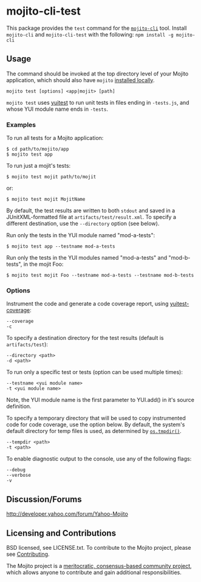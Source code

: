mojito-cli-test
===============

This package provides the `test` command for the [`mojito-cli`](https://github.com/yahoo/mojito-cli) tool.
Install `mojito-cli` and `mojito-cli-test` with the following: `npm install -g mojito-cli`

Usage
-----

The command should be invoked at the top directory level of your Mojito application, which should also have
`mojito` [installed locally](https://github.com/yahoo/mojito-cli/wiki/NpmInstallation).

    mojito test [options] <app|mojit> [path]

`mojito test` uses [yuitest](https://github.com/yui/yuitest) to run unit tests in files ending in `-tests.js`, and whose YUI module name ends in `-tests`.

### Examples

To run all tests for a Mojito application:

    $ cd path/to/mojito/app
    $ mojito test app

To run just a mojit's tests:

    $ mojito test mojit path/to/mojit

or:

    $ mojito test mojit MojitName

By default, the test results are written to both `stdout` and saved in a JUnitXML-formatted file at
`artifacts/test/result.xml`. To specify a different destination, use the `--directory` option (see below).

Run only the tests in the YUI module named "mod-a-tests":

    $ mojito test app --testname mod-a-tests

Run only the tests in the YUI modules named "mod-a-tests" and "mod-b-tests", in the mojit Foo:

    $ mojito test mojit Foo --testname mod-a-tests --testname mod-b-tests

### Options

Instrument the code and generate a code coverage report, using [yuitest-coverage](https://npmjs.org/package/yuitest-coverage):

    --coverage
    -c

To specify a destination directory for the test results (default is `artifacts/test`):

    --directory <path>
    -d <path>

To run only a specific test or tests (option can be used multiple times):

    --testname <yui module name>
    -t <yui module name>

Note, the YUI module name is the first parameter to YUI.add() in it's source definition.

To specify a temporary directory that will be used to copy instrumented code for code coverage, use the
option below. By default, the system's default directory for temp files is used, as determined
by [`os.tmpdir()`](http://nodejs.org/api/os.html#os_os_tmpdir).

    --tempdir <path>
    -t <path>

To enable diagnostic output to the console, use any of the following flags:

    --debug
    --verbose
    -v

Discussion/Forums
-----------------

http://developer.yahoo.com/forum/Yahoo-Mojito

Licensing and Contributions
---------------------------

BSD licensed, see LICENSE.txt. To contribute to the Mojito project, please see [Contributing](https://github.com/yahoo/mojito/wiki/Contributing-Code-to-Mojito).

The Mojito project is a [meritocratic, consensus-based community project](https://github.com/yahoo/mojito/wiki/Governance-Model),
which allows anyone to contribute and gain additional responsibilities.
